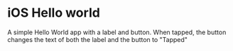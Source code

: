 iOS Hello world
===============

A simple Hello World app with a label and button. When tapped, the button
changes the text of both the label and the button to "Tapped"
